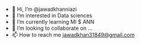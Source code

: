 - 👋 Hi, I’m @jawadkhanniazi
- 👀 I’m interested in Data sciences
- 🌱 I’m currently learning Ml $ ANN
- 💞️ I’m looking to collaborate on ...
- 📫 How to reach me jawadkhan31849@gmail.com

<!---
jawadkhanniazi/jawadkhanniazi is a ✨ special ✨ repository because its `README.md` (this file) appears on your GitHub profile.
You can click the Preview link to take a look at your changes.
--->
